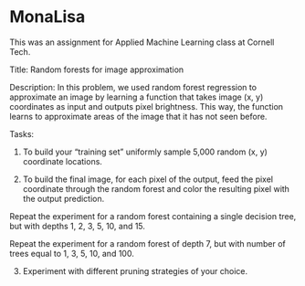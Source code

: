# MonaLisa
This was an assignment for Applied Machine Learning class at Cornell Tech. 

Title: Random forests for image approximation

Description:
In this problem, we used random forest regression to approximate an image by learning a function that takes image (x, y) coordinates as input and outputs pixel brightness. This way, the function learns to approximate areas of the image that it has not seen before.

Tasks:
1) To build your “training set” uniformly sample 5,000 random (x, y) coordinate locations.

2) To build the final image, for each pixel of the output, feed the pixel coordinate through the random forest and color the resulting pixel with the output prediction.

Repeat the experiment for a random forest containing a single decision tree, but with
depths 1, 2, 3, 5, 10, and 15.

Repeat the experiment for a random forest of depth 7, but with number of trees equal to
1, 3, 5, 10, and 100.

3) Experiment with different pruning strategies of your choice.
